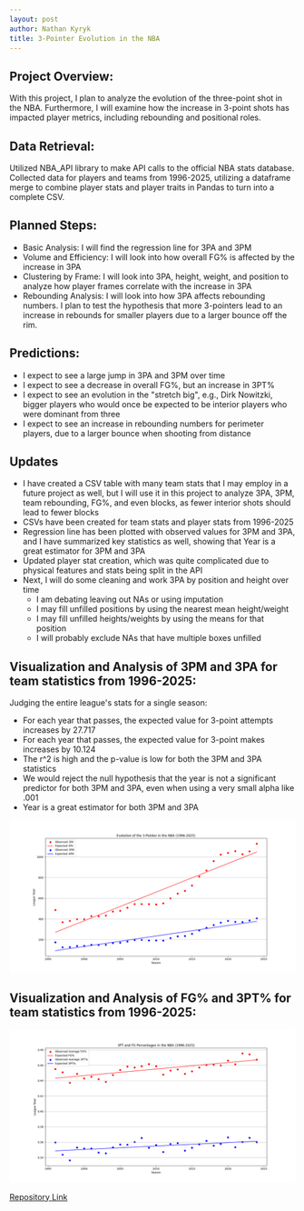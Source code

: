 ```yaml
---
layout: post
author: Nathan Kyryk
title: 3-Pointer Evolution in the NBA
---
```

## Project Overview:
With this project, I plan to analyze the evolution of the three-point shot in the NBA. Furthermore, I will examine how the increase in 3-point shots has impacted player metrics, including rebounding and positional roles.

## Data Retrieval:
Utilized NBA_API library to make API calls to the official NBA stats database. Collected data for players and teams from 1996-2025, utilizing a dataframe merge to combine player stats and player traits in Pandas to turn into a complete CSV.

## Planned Steps:
* Basic Analysis: I will find the regression line for 3PA and 3PM
* Volume and Efficiency: I will look into how overall FG% is affected by the increase in 3PA
* Clustering by Frame: I will look into 3PA, height, weight, and position to analyze how player frames correlate with the increase in 3PA
* Rebounding Analysis: I will look into how 3PA affects rebounding numbers. I plan to test the hypothesis that more 3-pointers lead to an increase in rebounds for smaller players due to a larger bounce off the rim.

## Predictions:
* I expect to see a large jump in 3PA and 3PM over time
* I expect to see a decrease in overall FG%, but an increase in 3PT%
* I expect to see an evolution in the "stretch big", e.g., Dirk Nowitzki, bigger players who would once be expected to be interior players who were dominant from three
* I expect to see an increase in rebounding numbers for perimeter players, due to a larger bounce when shooting from distance

## Updates
* I have created a CSV table with many team stats that I may employ in a future project as well, but I will use it in this project to analyze 3PA, 3PM, team rebounding, FG%, and even blocks, as fewer interior shots should lead to fewer blocks
* CSVs have been created for team stats and player stats from 1996-2025
* Regression line has been plotted with observed values for 3PM and 3PA, and I have summarized key statistics as well, showing that Year is a great estimator for 3PM and 3PA
* Updated player stat creation, which was quite complicated due to physical features and stats being split in the API
* Next, I will do some cleaning and work 3PA by position and height over time
  * I am debating leaving out NAs or using imputation
  * I may fill unfilled positions by using the nearest mean height/weight
  * I may fill unfilled heights/weights by using the means for that position
  * I will probably exclude NAs that have multiple boxes unfilled

## Visualization and Analysis of 3PM and 3PA for team statistics from 1996-2025:
Judging the entire league's stats for a single season:
* For each year that passes, the expected value for 3-point attempts increases by 27.717
* For each year that passes, the expected value for 3-point makes increases by 10.124 
* The r^2 is high and the p-value is low for both the 3PM and 3PA statistics
* We would reject the null hypothesis that the year is not a significant predictor for both 3PM and 3PA, even when using a very small alpha like .001
* Year is a great estimator for both 3PM and 3PA
  
![Plot](../images/nba_3pt_regression.png)

## Visualization and Analysis of FG% and 3PT% for team statistics from 1996-2025:
![Plot](../images/nba_fg_percentages.png)

[Repository Link](https://github.com/nathankyryk/nba)
